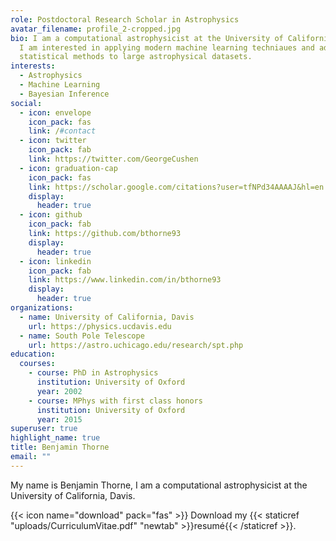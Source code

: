 ```yaml
---
role: Postdoctoral Research Scholar in Astrophysics
avatar_filename: profile_2-cropped.jpg
bio: I am a computational astrophysicist at the University of California, Davis.
  I am interested in applying modern machine learning techniaues and advanced
  statistical methods to large astrophysical datasets.
interests:
  - Astrophysics
  - Machine Learning
  - Bayesian Inference
social:
  - icon: envelope
    icon_pack: fas
    link: /#contact
  - icon: twitter
    icon_pack: fab
    link: https://twitter.com/GeorgeCushen
  - icon: graduation-cap
    icon_pack: fas
    link: https://scholar.google.com/citations?user=tfNPd34AAAAJ&hl=en
    display:
      header: true
  - icon: github
    icon_pack: fab
    link: https://github.com/bthorne93
    display:
      header: true
  - icon: linkedin
    icon_pack: fab
    link: https://www.linkedin.com/in/bthorne93
    display:
      header: true
organizations:
  - name: University of California, Davis
    url: https://physics.ucdavis.edu
  - name: South Pole Telescope
    url: https://astro.uchicago.edu/research/spt.php
education:
  courses:
    - course: PhD in Astrophysics
      institution: University of Oxford
      year: 2002
    - course: MPhys with first class honors
      institution: University of Oxford
      year: 2015
superuser: true
highlight_name: true
title: Benjamin Thorne
email: ""
---
```

My name is Benjamin Thorne, I am a computational astrophysicist at the University of California, Davis. 

{{< icon name="download" pack="fas" >}} Download my {{< staticref "uploads/CurriculumVitae.pdf" "newtab" >}}resumé{{< /staticref >}}.